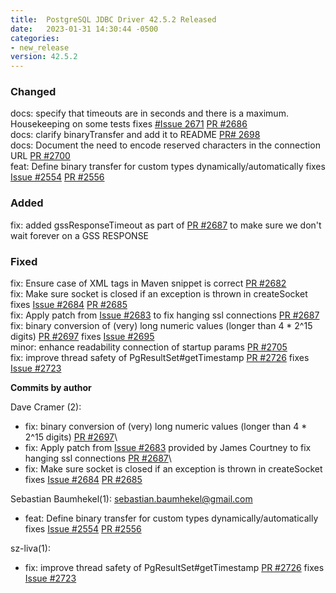 ```yaml
---
title:  PostgreSQL JDBC Driver 42.5.2 Released
date:   2023-01-31 14:30:44 -0500
categories:
- new_release
version: 42.5.2
---
```


### Changed
docs: specify that timeouts are in seconds and there is a maximum. Housekeeping on some tests fixes [#Issue 2671](https://github.com/pgjdbc/pgjdbc/issues/2671) [PR #2686](https://github.com/pgjdbc/pgjdbc/pull/2686)\
docs: clarify binaryTransfer and add it to README [PR# 2698](https://github.com/pgjdbc/pgjdbc/pull/2698)\
docs: Document the need to encode reserved characters in the connection URL [PR #2700](https://github.com/pgjdbc/pgjdbc/pull/2700)\
feat: Define binary transfer for custom types dynamically/automatically fixes [Issue #2554](https://github.com/pgjdbc/pgjdbc/issues/2554) [PR #2556](https://github.com/pgjdbc/pgjdbc/pull/2556)

### Added
fix: added gssResponseTimeout as part of [PR #2687](https://github.com/pgjdbc/pgjdbc/pull/2687) to make sure we don't wait forever on a GSS RESPONSE

### Fixed
fix: Ensure case of XML tags in Maven snippet is correct [PR #2682](https://github.com/pgjdbc/pgjdbc/pull/2682)\
fix: Make sure socket is closed if an exception is thrown in createSocket fixes [Issue #2684](https://github.com/pgjdbc/pgjdbc/issues/2684) [PR #2685](https://github.com/pgjdbc/pgjdbc/pull/2685)\
fix: Apply patch from [Issue #2683](https://github.com/pgjdbc/pgjdbc/issues/2683) to fix hanging ssl connections [PR #2687](https://github.com/pgjdbc/pgjdbc/pull/2687)\
fix: binary conversion of (very) long numeric values (longer than 4 * 2^15 digits) [PR #2697](https://github.com/pgjdbc/pgjdbc/pull/2697) fixes [Issue #2695](https://github.com/pgjdbc/pgjdbc/issues/2695)\
minor: enhance readability connection of startup params [PR #2705](https://github.com/pgjdbc/pgjdbc/pull/2785)\
fix: improve thread safety of PgResultSet#getTimestamp [PR #2726](https://github.com/pgjdbc/pgjdbc/pull/2726) fixes [Issue #2723](https://github.com/pgjdbc/pgjdbc/issues/2723)



<!--more-->

**Commits by author**

Dave Cramer (2):
- fix: binary conversion of (very) long numeric values (longer than 4 * 2^15 digits) [PR #2697](https://github.com/pgjdbc/pgjdbc/pull/2697)\
- fix: Apply patch from [Issue #2683](https://github.com/pgjdbc/pgjdbc/issues/2683) provided by James Courtney to fix hanging ssl connections [PR #2687](https://github.com/pgjdbc/pgjdbc/pull/2687)\
- fix: Make sure socket is closed if an exception is thrown in createSocket fixes [Issue #2684](https://github.com/pgjdbc/pgjdbc/issues/2684) [PR #2685](https://github.com/pgjdbc/pgjdbc/pull/2685)

Sebastian Baumhekel(1): <sebastian.baumhekel@gmail.com>
- feat: Define binary transfer for custom types dynamically/automatically fixes [Issue #2554](https://github.com/pgjdbc/pgjdbc/issues/2554) [PR #2556](https://github.com/pgjdbc/pgjdbc/pull/2556)

sz-liva(1):
- fix: improve thread safety of PgResultSet#getTimestamp [PR #2726](https://github.com/pgjdbc/pgjdbc/pull/2726) fixes [Issue #2723](https://github.com/pgjdbc/pgjdbc/issues/2723)

